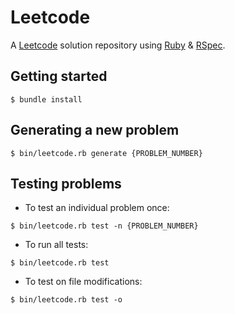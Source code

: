 # Leetcode

A [Leetcode](https://leetcode) solution repository using [Ruby](https://www.ruby-lang.org/en/) & [RSpec](http://rspec.info/).

## Getting started

```shell
$ bundle install
```

## Generating a new problem

```shell
$ bin/leetcode.rb generate {PROBLEM_NUMBER}
```

## Testing problems

- To test an individual problem once:

```shell
$ bin/leetcode.rb test -n {PROBLEM_NUMBER}
```

- To run all tests:

```shell
$ bin/leetcode.rb test
```

- To test on file modifications:

```shell
$ bin/leetcode.rb test -o
```

